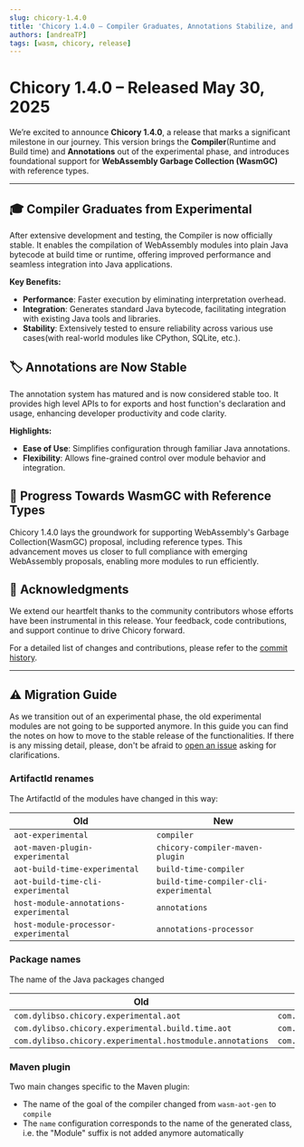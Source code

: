 ```yaml
---
slug: chicory-1.4.0
title: 'Chicory 1.4.0 – Compiler Graduates, Annotations Stabilize, and WasmGC Advances'
authors: [andreaTP]
tags: [wasm, chicory, release]
---
```


<!-- truncate -->

# Chicory **1.4.0** – Released May 30, 2025

We’re excited to announce **Chicory 1.4.0**, a release that marks a significant milestone in our journey.
This version brings the **Compiler**(Runtime and Build time) and **Annotations** out of the experimental phase, and introduces foundational support for **WebAssembly Garbage Collection (WasmGC)** with reference types.

---

## 🎓 Compiler Graduates from Experimental

After extensive development and testing, the Compiler is now officially stable. It enables the compilation of WebAssembly modules into plain Java bytecode at build time or runtime, offering improved performance and seamless integration into Java applications.

**Key Benefits:**

- **Performance**: Faster execution by eliminating interpretation overhead.
- **Integration**: Generates standard Java bytecode, facilitating integration with existing Java tools and libraries.
- **Stability**: Extensively tested to ensure reliability across various use cases(with real-world modules like CPython, SQLite, etc.).

## 🏷️ Annotations are Now Stable

The annotation system has matured and is now considered stable too. It provides high level APIs to for exports and host function's declaration and usage, enhancing developer productivity and code clarity.

**Highlights:**

- **Ease of Use**: Simplifies configuration through familiar Java annotations.
- **Flexibility**: Allows fine-grained control over module behavior and integration.

## 🧪 Progress Towards WasmGC with Reference Types

Chicory 1.4.0 lays the groundwork for supporting WebAssembly's Garbage Collection(WasmGC) proposal, including reference types. This advancement moves us closer to full compliance with emerging WebAssembly proposals, enabling more modules to run efficiently.

## 🙌 Acknowledgments

We extend our heartfelt thanks to the community contributors whose efforts have been instrumental in this release. Your feedback, code contributions, and support continue to drive Chicory forward.

For a detailed list of changes and contributions, please refer to the [commit history](https://github.com/dylibso/chicory/commits/main/).

---

## ⚠️ Migration Guide

As we transition out of an experimental phase, the old experimental modules are not going to be supported anymore.
In this guide you can find the notes on how to move to the stable release of the functionalities. If there is any missing detail, please, don't be afraid to [open an issue](https://github.com/dylibso/chicory/issues/new) asking for clarifications.

### ArtifactId renames

The ArtifactId of the modules have changed in this way:

| Old | New |
|---|---|
| `aot-experimental` | `compiler` |
| `aot-maven-plugin-experimental` | `chicory-compiler-maven-plugin` |
| `aot-build-time-experimental` | `build-time-compiler` |
| `aot-build-time-cli-experimental` | `build-time-compiler-cli-experimental` |
| `host-module-annotations-experimental` | `annotations` |
| `host-module-processor-experimental` | `annotations-processor` |

### Package names

The name of the Java packages changed

| Old | New |
|---|---|
| `com.dylibso.chicory.experimental.aot` | `com.dylibso.chicory.compiler` |
| `com.dylibso.chicory.experimental.build.time.aot` | `com.dylibso.chicory.build.time.compiler` |
| `com.dylibso.chicory.experimental.hostmodule.annotations` | `com.dylibso.chicory.annotations` |

### Maven plugin

Two main changes specific to the Maven plugin:

- The name of the goal of the compiler changed from `wasm-aot-gen` to `compile`
- The `name` configuration corresponds to the name of the generated class, i.e. the "Module" suffix is not added anymore automatically
